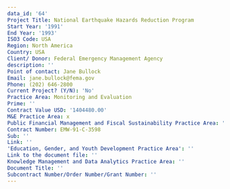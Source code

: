 ```yaml
---
data_id: '64'
Project Title: National Earthquake Hazards Reduction Program
Start Year: '1991'
End Year: '1993'
ISO3 Code: USA
Region: North America
Country: USA
Client/ Donor: Federal Emergency Management Agency
description: ''
Point of contact: Jane Bullock
Email: jane.bullock@fema.gov
Phone: (202) 646-2800
Current Project? (Y/N): 'No'
Practice Area: Monitoring and Evaluation
Prime: ''
Contract Value USD: '1404480.00'
M&E Practice Area: x
Public Financial Management and Fiscal Sustainability Practice Area: ''
Contract Number: EMW-91-C-3598
Sub: ''
Link: ''
'Education, Gender, and Youth Development Practice Area': ''
Link to the document file: ''
Knowledge Management and Data Analytics Practice Area: ''
Document Title: ''
Subcontract Number/Order Number/Grant Number: ''
---
```

